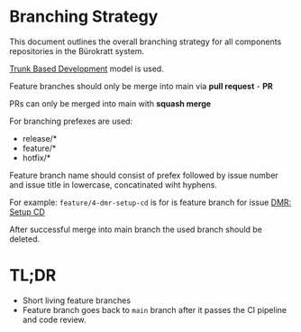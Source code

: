 # Branching Strategy

This document outlines the overall branching strategy for all components repositories in the Bürokratt system.

[Trunk Based Development](https://trunkbaseddevelopment.com/) model is used.


Feature branches should only be merge into main via **pull request** - **PR**

PRs can only be merged into main with **squash merge**

For branching prefexes are used:
- release/*
- feature/*
- hotfix/*

Feature branch name should consist of prefex followed by issue number and issue title in lowercase, concatinated wiht hyphens.

For example:
`feature/4-dmr-setup-cd` is for is feature branch for issue [DMR: Setup CD](https://github.com/buerokratt/DMR/issues/4)

After successful merge into main branch the used branch should be deleted.
# TL;DR
* Short living feature branches
* Feature branch goes back to `main` branch after it passes the CI pipeline and code review.

